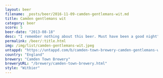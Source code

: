 ```yaml
---
layout: beer
filename: _posts/beer/2016-11-09-camden-gentlemans-wit.md
title: Camden gentlemans wit
category: beer
score: 5
beer-date: "2013-08-18"
desc: "I remember nothing about this beer. Must have been a good night"
permalink: /beer/:title.html
img: /img/list/camden-gentlemans-wit.jpeg
untappd: "https://untappd.com/b/camden-town-brewery-camden-gentlemans-wit-white-beer/108629"
country: "England"
brewery: "Camden Town Brewery"
breweryURL: "/brewery/camden-town-brewery.html"
style: "Witbier"
---
```

